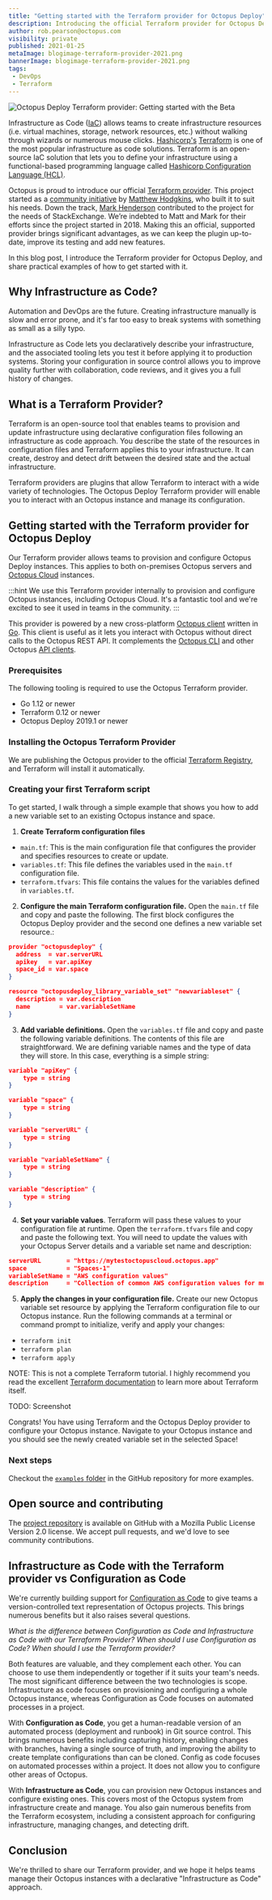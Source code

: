 ```yaml
---
title: "Getting started with the Terraform provider for Octopus Deploy"
description: Introducing the official Terraform provider for Octopus Deploy. Learn how to manage Octopus instances with Terraform.
author: rob.pearson@octopus.com
visibility: private
published: 2021-01-25
metaImage: blogimage-terraform-provider-2021.png
bannerImage: blogimage-terraform-provider-2021.png
tags:
 - DevOps
 - Terraform
---
```


![Octopus Deploy Terraform provider: Getting started with the Beta](blogimage-terraform-provider-2021.png)

Infrastructure as Code ([IaC](https://searchitoperations.techtarget.com/definition/Infrastructure-as-Code-IAC#:~:text=Infrastructure%20as%20code%2C%20also%20referred,hardware%20devices%20and%20operating%20systems.)) allows teams to create infrastructure resources (i.e. virtual machines, storage, network resources, etc.) without walking through wizards or numerous mouse clicks. [Hashicorp's](https://www.hashicorp.com) [Terraform](https://www.terraform.io) is one of the most popular infrastructure as code solutions. Terraform is an open-source IaC solution that lets you to define your infrastructure using a functional-based programming language called [Hashicorp Configuration Language (HCL)](https://github.com/hashicorp/hcl). 

Octopus is proud to introduce our official [Terraform provider](https://github.com/OctopusDeploy/terraform-provider-octopusdeploy). This project started as a [community initiative](https://github.com/MattHodge/terraform-provider-octopusdeploy) by [Matthew Hodgkins](https://github.com/MattHodge/), who built it to suit his needs. Down the track, [Mark Henderson](https://github.com/mhenderson-so) contributed to the project for the needs of StackExchange. We’re indebted to Matt and Mark for their efforts since the project started in 2018. Making this an official, supported provider brings significant advantages, as we can keep the plugin up-to-date, improve its testing and add new features.

In this blog post, I introduce the Terraform provider for Octopus Deploy, and share practical examples of how to get started with it. 

## Why Infrastructure as Code?

Automation and DevOps are the future. Creating infrastructure manually is slow and error prone, and it's far too easy to break systems with something as small as a silly typo.

Infrastructure as Code lets you declaratively describe your infrastructure, and the associated tooling lets you test it before applying it to production systems. Storing your configuration in source control allows you to improve quality further with collaboration, code reviews, and it gives you a full history of changes. 

## What is a Terraform Provider? 

Terraform is an open-source tool that enables teams to provision and update infrastructure using declarative configuration files following an infrastructure as code approach. You describe the state of the resources in configuration files and Terraform applies this to your infrastructure. It can create, destroy and detect drift between the desired state and the actual infrastructure.

Terraform providers are plugins that allow Terraform to interact with a wide variety of technologies. The Octopus Deploy Terraform provider will enable you to interact with an Octopus instance and manage its configuration.

## Getting started with the Terraform provider for Octopus Deploy

Our Terraform provider allows teams to provision and configure Octopus Deploy instances. This applies to both on-premises Octopus servers and [Octopus Cloud](https://octopus.com/pricing/cloud) instances. 

:::hint
We use this Terraform provider internally to provision and configure Octopus instances, including Octopus Cloud. It's a fantastic tool and we're excited to see it used in teams in the community.
:::

This provider is powered by a new cross-platform [Octopus client](https://github.com/OctopusDeploy/go-octopusdeploy) written in [Go](https://golang.org). This client is useful as it lets you interact with Octopus without direct calls to the Octopus REST API. It complements the [Octopus CLI](https://octopus.com/docs/octopus-rest-api/octopus-cli) and other Octopus [API clients](https://octopus.com/docs/octopus-rest-api).

### Prerequisites

The following tooling is required to use the Octopus Terraform provider.

* Go 1.12 or newer
* Terraform 0.12 or newer
* Octopus Deploy 2019.1 or newer <!-- TODO: Confirm if this is correct or not. -->

### Installing the Octopus Terraform Provider

We are publishing the Octopus provider to the official [Terraform Registry](https://registry.terraform.io), and Terraform will install it automatically.

### Creating your first Terraform script

To get started, I walk through a simple example that shows you how to add a new variable set to an existing Octopus instance and space. 

1. **Create Terraform configuration files**

* `main.tf`: This is the main configuration file that configures the provider and specifies resources to create or update. 
* `variables.tf`: This file defines the variables used in the `main.tf` configuration file.
* `terraform.tfvars`: This file contains the values for the variables defined in `variables.tf`.

2. **Configure the main Terraform configuration file.** Open the `main.tf` file and copy and paste the following. The first block configures the Octopus Deploy provider and the second one defines a new variable set resource.:

``` json
provider "octopusdeploy" {
  address  = var.serverURL
  apikey   = var.apiKey
  space_id = var.space
}

resource "octopusdeploy_library_variable_set" "newvariableset" {
  description = var.description
  name        = var.variableSetName
}
```

3. **Add variable definitions.** Open the `variables.tf` file and copy and paste the following variable definitions. The contents of this file are straightforward. We are defining variable names and the type of data they will store. In this case, everything is a simple string:

```json
variable "apiKey" {
    type = string
}

variable "space" {
    type = string
}

variable "serverURL" {
    type = string
}

variable "variableSetName" {
    type = string
}

variable "description" {
    type = string
}
```

4. **Set your variable values**. Terraform will pass these values to your configuration file at runtime. Open the `terraform.tfvars` file and copy and paste the following text. You will need to update the values with your Octopus Server details and a variable set name and description:

```json
serverURL       = "https://mytestoctopuscloud.octopus.app"
space           = "Spaces-1"
variableSetName = "AWS configuration values"
description     = "Collection of common AWS configuration values for multiple automated deployment and runbook processes."
```

5. **Apply the changes in your configuration file.** Create our new Octopus variable set resource by applying the Terraform configuration file to our Octopus instance. Run the following commands at a terminal or command prompt to initialize, verify and apply your changes:

* `terraform init`
* `terraform plan`
* `terraform apply`

NOTE: This is not a complete Terraform tutorial. I highly recommend you read the excellent [Terraform documentation](https://www.terraform.io/docs/) to learn more about Terraform itself.

TODO: Screenshot

Congrats! You have using Terraform and the Octopus Deploy provider to configure your Octopus instance. Navigate to your Octopus instance and you should see the newly created variable set in the selected Space!

### Next steps

Checkout the [`examples` folder](https://github.com/OctopusDeploy/terraform-provider-octopusdeploy/tree/master/examples) in the GitHub repository for more examples. 

## Open source and contributing

The [project repository](https://github.com/OctopusDeploy/go-octopusdeploy) is available on GitHub with a Mozilla Public License Version 2.0 license. We accept pull requests, and we'd love to see community contributions.

## Infrastructure as Code with the Terraform provider vs Configuration as Code

We're currently building support for [Configuration as Code](https://octopus.com/blog/shaping-config-as-code) to give teams a version-controlled text representation of Octopus projects. This brings numerous benefits but it also raises several questions. 

*What is the difference between Configuration as Code and Infrastructure as Code with our Terraform Provider? When should I use Configuration as Code? When should I use the Terraform provider?*

Both features are valuable, and they complement each other. You can choose to use them independently or together if it suits your team's needs. The most significant difference between the two technologies is scope. Infrastructure as code focuses on provisioning and configuring a whole Octopus instance, whereas Configuration as Code focuses on automated processes in a project.

With **Configuration as Code**, you get a human-readable version of an automated process (deployment and runbook) in Git source control. This brings numerous benefits including capturing history, enabling changes with branches, having a single source of truth, and improving the ability to create template configurations than can be cloned. Config as code focuses on automated processes within a project. It does not allow you to configure other areas of Octopus.

With **Infrastructure as Code**, you can provision new Octopus instances and configure existing ones. This covers most of the Octopus system from infrastructure create and manage. You also gain numerous benefits from the Terraform ecosystem, including a consistent approach for configuring infrastructure, managing changes, and detecting drift.

## Conclusion

We're thrilled to share our Terraform provider, and we hope it helps teams manage their Octopus instances with a declarative "Infrastructure as Code" approach. 
